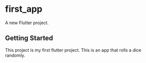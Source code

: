 # first_app

A new Flutter project.

## Getting Started

This project is my first flutter project.
This is an app that rolls a dice randomly.
